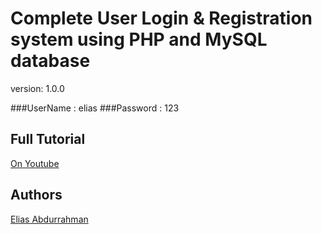# Complete User Login & Registration system using PHP and MySQL database

version: 1.0.0

###UserName : elias
###Password : 123

## Full Tutorial

[On Youtube](https://youtu.be/QxZxHUf7c_0)

## Authors

[Elias Abdurrahman](https://github.com/codingWithElias)
